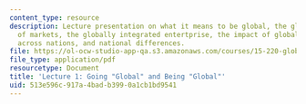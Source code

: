 ```yaml
---
content_type: resource
description: Lecture presentation on what it means to be global, the globalization
  of markets, the globally integrated entertprise, the impact of globalization, interdependence
  across nations, and national differences.
file: https://ol-ocw-studio-app-qa.s3.amazonaws.com/courses/15-220-global-strategy-and-organization-spring-2012/513e596c917a4badb3990a1cb1bd9541_MIT15_220S12_lec01.pdf
file_type: application/pdf
resourcetype: Document
title: 'Lecture 1: Going "Global" and Being "Global"'
uid: 513e596c-917a-4bad-b399-0a1cb1bd9541
---
```

